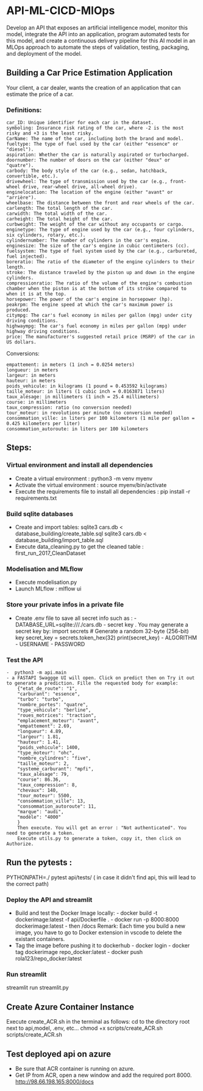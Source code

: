 # API-ML-CICD-MlOps
Develop an API that exposes an artificial intelligence model, monitor this model, integrate the API into an application, program automated tests for this model, and create a continuous delivery pipeline for this AI model in an MLOps approach to automate the steps of validation, testing, packaging, and deployment of the model.

## Building a Car Price Estimation Application

Your client, a car dealer, wants the creation of an application that can estimate the price of a car.

### Definitions:

    car_ID: Unique identifier for each car in the dataset.
    symboling: Insurance risk rating of the car, where -2 is the most risky and +3 is the least risky.
    CarName: The name of the car, including both the brand and model.
    fueltype: The type of fuel used by the car (either "essence" or "diesel").
    aspiration: Whether the car is naturally aspirated or turbocharged.
    doornumber: The number of doors on the car (either "deux" or "quatre").
    carbody: The body style of the car (e.g., sedan, hatchback, convertible, etc.).
    drivewheel: The type of transmission used by the car (e.g., front-wheel drive, rear-wheel drive, all-wheel drive).
    enginelocation: The location of the engine (either "avant" or "arrière").
    wheelbase: The distance between the front and rear wheels of the car.
    carlength: The total length of the car.
    carwidth: The total width of the car.
    carheight: The total height of the car.
    curbweight: The weight of the car without any occupants or cargo.
    enginetype: The type of engine used by the car (e.g., four cylinders, six cylinders, rotary, etc.).
    cylindernumber: The number of cylinders in the car's engine.
    enginesize: The size of the car's engine in cubic centimeters (cc).
    fuelsystem: The type of fuel system used by the car (e.g., carbureted, fuel injected).
    boreratio: The ratio of the diameter of the engine cylinders to their length.
    stroke: The distance traveled by the piston up and down in the engine cylinders.
    compressionratio: The ratio of the volume of the engine's combustion chamber when the piston is at the bottom of its stroke compared to when it is at the top.
    horsepower: The power of the car's engine in horsepower (hp).
    peakrpm: The engine speed at which the car's maximum power is produced.
    citympg: The car's fuel economy in miles per gallon (mpg) under city driving conditions.
    highwaympg: The car's fuel economy in miles per gallon (mpg) under highway driving conditions.
    price: The manufacturer's suggested retail price (MSRP) of the car in US dollars.

Conversions:

    empattement: in meters (1 inch = 0.0254 meters)
    longueur: in meters
    largeur: in meters
    hauteur: in meters
    poids_vehicule: in kilograms (1 pound = 0.453592 kilograms)
    taille_moteur: in liters (1 cubic inch = 0.0163871 liters)
    taux_alésage: in millimeters (1 inch = 25.4 millimeters)
    course: in millimeters
    taux_compression: ratio (no conversion needed)
    tour_moteur: in revolutions per minute (no conversion needed)
    consommation_ville: in liters per 100 kilometers (1 mile per gallon = 0.425 kilometers per liter)
    consommation_autoroute: in liters per 100 kilometers

## Steps:
### Virtual environment and install all dependencies
- Create a virtual environment : python3 -m venv myenv
- Activate the virtual environment : source myenv/bin/activate
- Execute the requirements file to install all dependencies : pip install -r requirements.txt
### Build sqlite databases
- Create and import tables: 
    sqlite3 cars.db < database_building/create_table.sql
    sqlite3 cars.db  < database_building/import_table.sql
- Execute data_cleaning.py to get the cleaned table : first_run_2017_CleanDataset
### Modelisation and MLflow
- Execute modelisation.py
- Launch MLflow : mlflow ui
### Store your private infos in a private file
- Create .env file to save all secret info such as : 
        - DATABASE_URL=sqlite:///./cars.db
        - secret key . You may generate a secret key by:
                import secrets
                # Generate a random 32-byte (256-bit) key
                secret_key = secrets.token_hex(32)
                print(secret_key)
        - ALGORITHM
        - USERNAME
        - PASSWORD
### Test the API 
    -  python3 -m api.main
    - a FASTAPI Swaggge UI will open. Click on predict then on Try it out to generate a prediction. Fille the requested body for example:
        {"etat_de_route": "1",
        "carburant": "essence",
        "turbo": "turbo",
        "nombre_portes": "quatre",
        "type_vehicule": "berline",
        "roues_motrices": "traction",
        "emplacement_moteur": "avant",
        "empattement": 2.69,
        "longueur": 4.89,
        "largeur": 1.81,
        "hauteur": 1.41,
        "poids_vehicule": 1400,
        "type_moteur": "ohc",
        "nombre_cylindres": "five",
        "taille_moteur": 2,
        "systeme_carburant": "mpfi",
        "taux_alésage": 79,
        "course": 86.36,
        "taux_compression": 8,
        "chevaux": 140,
        "tour_moteur": 5500,
        "consommation_ville": 13,
        "consommation_autoroute": 11,
        "marque": "audi",
        "modèle": "4000"
        }
        Then execute. You will get an error : "Not authenticated". You need to generate a token.
        Execute utils.py to generate a token, copy it, then click on Authorize.
## Run the pytests : 
PYTHONPATH=./ pytest api/tests/           ( in case it didn't find api, this will lead to the correct path)

### Deploy the API and streamlit
- Build and test the Docker Image locally: 
        - docker build -t dockerimage:latest -f api/Dockerfile .
        - docker run -p 8000:8000 dockerimage:latest
        - then /docs
        Remark: Each time you build a new image, you have to go to Docker extension in vscode to delete the existant containers.
- Tag the image before pushing it to dockerhub
        - docker login
        - docker tag dockerimage repo_docker:latest
        - docker push rola123/repo_docker:latest

### Run streamlit
streamlit run streamlit.py


## Create Azure Container Instance
Execute create_ACR.sh in the terminal as follows:
    cd to the directory root next to api,model, .env, etc...
    chmod +x scripts/create_ACR.sh
    scripts/create_ACR.sh

## Test deployed api on azure
- Be sure that ACR container is running on azure.
- Get IP from ACR, open a new window and add the required port 8000.
     http://98.66.198.165:8000/docs






